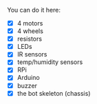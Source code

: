 You can do it here:

- [x] 4 motors
- [x] 4 wheels
- [x] resistors
- [x] LEDs
- [x] IR sensors
- [x] temp/humidity sensors
- [x] RPi
- [x] Arduino
- [x] buzzer
- [x] the bot skeleton (chassis)